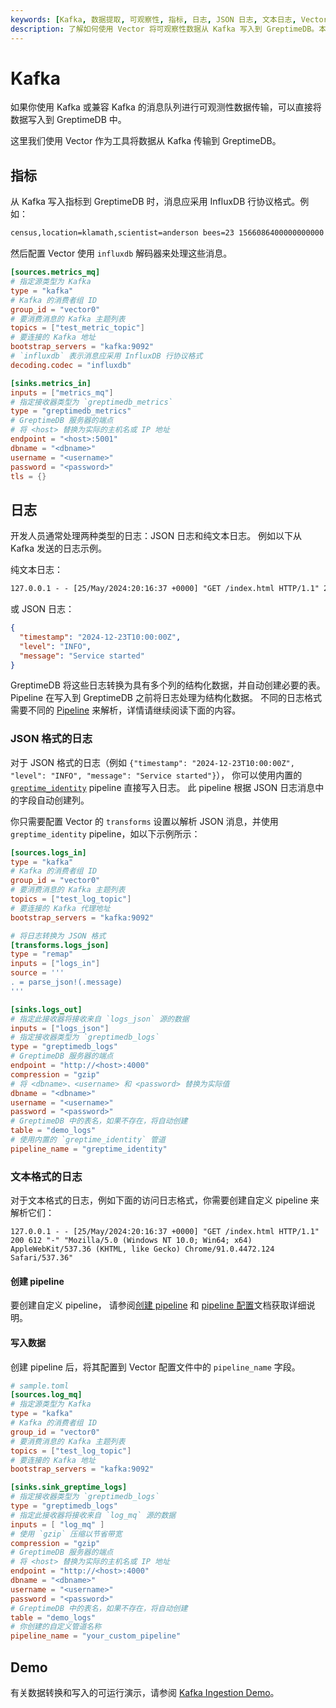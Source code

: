 ```yaml
---
keywords: [Kafka, 数据提取, 可观察性, 指标, 日志, JSON 日志, 文本日志, Vector, InfluxDB 行协议]
description: 了解如何使用 Vector 将可观察性数据从 Kafka 写入到 GreptimeDB。本指南涵盖指标和日志提取，包括 JSON 和文本日志格式，并附有详细的配置示例。
---
```


# Kafka

如果你使用 Kafka 或兼容 Kafka 的消息队列进行可观测性数据传输，可以直接将数据写入到 GreptimeDB 中。

这里我们使用 Vector 作为工具将数据从 Kafka 传输到 GreptimeDB。

## 指标

从 Kafka 写入指标到 GreptimeDB 时，消息应采用 InfluxDB 行协议格式。例如：

```txt
census,location=klamath,scientist=anderson bees=23 1566086400000000000
```

然后配置 Vector 使用 `influxdb` 解码器来处理这些消息。

```toml
[sources.metrics_mq]
# 指定源类型为 Kafka
type = "kafka"
# Kafka 的消费者组 ID
group_id = "vector0"
# 要消费消息的 Kafka 主题列表
topics = ["test_metric_topic"]
# 要连接的 Kafka 地址
bootstrap_servers = "kafka:9092"
# `influxdb` 表示消息应采用 InfluxDB 行协议格式
decoding.codec = "influxdb"

[sinks.metrics_in]
inputs = ["metrics_mq"]
# 指定接收器类型为 `greptimedb_metrics`
type = "greptimedb_metrics"
# GreptimeDB 服务器的端点
# 将 <host> 替换为实际的主机名或 IP 地址
endpoint = "<host>:5001"
dbname = "<dbname>"
username = "<username>"
password = "<password>"
tls = {}
```

## 日志

开发人员通常处理两种类型的日志：JSON 日志和纯文本日志。
例如以下从 Kafka 发送的日志示例。

纯文本日志：

```txt
127.0.0.1 - - [25/May/2024:20:16:37 +0000] "GET /index.html HTTP/1.1" 200 612 "-" "Mozilla/5.0 (Windows NT 10.0; Win64; x64) AppleWebKit/537.36 (KHTML, like Gecko) Chrome/91.0.4472.124 Safari/537.36"
```

或 JSON 日志：

```json
{
  "timestamp": "2024-12-23T10:00:00Z",
  "level": "INFO",
  "message": "Service started"
}
```

GreptimeDB 将这些日志转换为具有多个列的结构化数据，并自动创建必要的表。
Pipeline 在写入到 GreptimeDB 之前将日志处理为结构化数据。
不同的日志格式需要不同的 [Pipeline](/user-guide/logs/quick-start.md#write-logs-by-pipeline) 来解析，详情请继续阅读下面的内容。

### JSON 格式的日志

对于 JSON 格式的日志（例如 `{"timestamp": "2024-12-23T10:00:00Z", "level": "INFO", "message": "Service started"}`），
你可以使用内置的 [`greptime_identity`](/logs/manage-pipelines.md#greptime_identity) pipeline 直接写入日志。
此 pipeline 根据 JSON 日志消息中的字段自动创建列。

你只需要配置 Vector 的 `transforms` 设置以解析 JSON 消息，并使用 `greptime_identity` pipeline，如以下示例所示：

```toml
[sources.logs_in]
type = "kafka"
# Kafka 的消费者组 ID
group_id = "vector0"
# 要消费消息的 Kafka 主题列表
topics = ["test_log_topic"]
# 要连接的 Kafka 代理地址
bootstrap_servers = "kafka:9092"

# 将日志转换为 JSON 格式
[transforms.logs_json]
type = "remap"
inputs = ["logs_in"]
source = '''
. = parse_json!(.message)
'''

[sinks.logs_out]
# 指定此接收器将接收来自 `logs_json` 源的数据
inputs = ["logs_json"]
# 指定接收器类型为 `greptimedb_logs`
type = "greptimedb_logs"
# GreptimeDB 服务器的端点
endpoint = "http://<host>:4000"
compression = "gzip"
# 将 <dbname>、<username> 和 <password> 替换为实际值
dbname = "<dbname>"
username = "<username>"
password = "<password>"
# GreptimeDB 中的表名，如果不存在，将自动创建
table = "demo_logs"
# 使用内置的 `greptime_identity` 管道
pipeline_name = "greptime_identity"
```

### 文本格式的日志

对于文本格式的日志，例如下面的访问日志格式，你需要创建自定义 pipeline 来解析它们：

```
127.0.0.1 - - [25/May/2024:20:16:37 +0000] "GET /index.html HTTP/1.1" 200 612 "-" "Mozilla/5.0 (Windows NT 10.0; Win64; x64) AppleWebKit/537.36 (KHTML, like Gecko) Chrome/91.0.4472.124 Safari/537.36"
```

#### 创建 pipeline

要创建自定义 pipeline，
请参阅[创建 pipeline](/user-guide/logs/quick-start.md#创建-pipeline) 和 [pipeline 配置](/user-guide/logs/pipeline-config.md)文档获取详细说明。

#### 写入数据

创建 pipeline 后，将其配置到 Vector 配置文件中的 `pipeline_name` 字段。

```toml
# sample.toml
[sources.log_mq]
# 指定源类型为 Kafka
type = "kafka"
# Kafka 的消费者组 ID
group_id = "vector0"
# 要消费消息的 Kafka 主题列表
topics = ["test_log_topic"]
# 要连接的 Kafka 地址
bootstrap_servers = "kafka:9092"

[sinks.sink_greptime_logs]
# 指定接收器类型为 `greptimedb_logs`
type = "greptimedb_logs"
# 指定此接收器将接收来自 `log_mq` 源的数据
inputs = [ "log_mq" ]
# 使用 `gzip` 压缩以节省带宽
compression = "gzip"
# GreptimeDB 服务器的端点
# 将 <host> 替换为实际的主机名或 IP 地址
endpoint = "http://<host>:4000"
dbname = "<dbname>"
username = "<username>"
password = "<password>"
# GreptimeDB 中的表名，如果不存在，将自动创建
table = "demo_logs"
# 你创建的自定义管道名称
pipeline_name = "your_custom_pipeline"
```

## Demo

有关数据转换和写入的可运行演示，请参阅 [Kafka Ingestion Demo](https://github.com/GreptimeTeam/demo-scene/tree/main/kafka-ingestion)。

